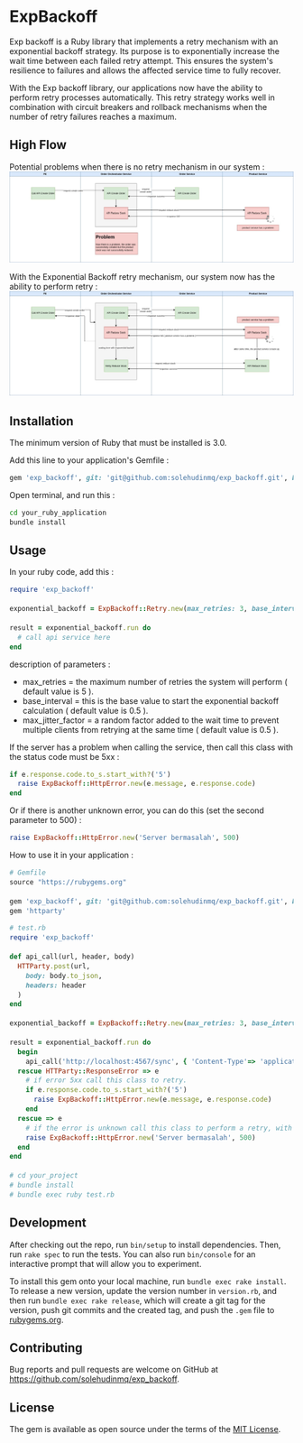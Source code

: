 # ExpBackoff

Exp backoff is a Ruby library that implements a retry mechanism with an exponential backoff strategy. Its purpose is to exponentially increase the wait time between each failed retry attempt. This ensures the system's resilience to failures and allows the affected service time to fully recover.

With the Exp backoff library, our applications now have the ability to perform retry processes automatically. This retry strategy works well in combination with circuit breakers and rollback mechanisms when the number of retry failures reaches a maximum.

## High Flow

Potential problems when there is no retry mechanism in our system :
![Logo Ruby](https://github.com/solehudinmq/exp_backoff/blob/development/high_flow/Exp%20Backoff.jpg)

With the Exponential Backoff retry mechanism, our system now has the ability to perform retry :
![Logo Ruby](https://github.com/solehudinmq/exp_backoff/blob/development/high_flow/Exp%20Backoff-solution.jpg)

## Installation

The minimum version of Ruby that must be installed is 3.0.

Add this line to your application's Gemfile :

```ruby
gem 'exp_backoff', git: 'git@github.com:solehudinmq/exp_backoff.git', branch: 'main'
```

Open terminal, and run this : 
```bash
cd your_ruby_application
bundle install
```

## Usage

In your ruby ​​code, add this :
```ruby
require 'exp_backoff'

exponential_backoff = ExpBackoff::Retry.new(max_retries: 3, base_interval: 1, max_jitter_factor: 1)

result = exponential_backoff.run do
  # call api service here 
end
```

description of parameters :
- max_retries = the maximum number of retries the system will perform ( default value is 5 ).
- base_interval = this is the base value to start the exponential backoff calculation ( default value is 0.5 ).
- max_jitter_factor = a random factor added to the wait time to prevent multiple clients from retrying at the same time ( default value is 0.5 ).

If the server has a problem when calling the service, then call this class with the status code must be 5xx :
```ruby
if e.response.code.to_s.start_with?('5')
  raise ExpBackoff::HttpError.new(e.message, e.response.code)
end
```

Or if there is another unknown error, you can do this (set the second parameter to 500) : 

```ruby
raise ExpBackoff::HttpError.new('Server bermasalah', 500)
```

How to use it in your application :
```ruby
# Gemfile
source "https://rubygems.org"

gem 'exp_backoff', git: 'git@github.com:solehudinmq/exp_backoff.git', branch: 'main'
gem 'httparty'
```

```ruby
# test.rb
require 'exp_backoff'

def api_call(url, header, body)
  HTTParty.post(url,
    body: body.to_json,
    headers: header
  )
end

exponential_backoff = ExpBackoff::Retry.new(max_retries: 3, base_interval: 1, max_jitter_factor: 1)

result = exponential_backoff.run do
  begin
    api_call('http://localhost:4567/sync', { 'Content-Type'=> 'application/json' }, { "user_id": 1, "total_amount": 50000 })
  rescue HTTParty::ResponseError => e
    # if error 5xx call this class to retry.
    if e.response.code.to_s.start_with?('5')
      raise ExpBackoff::HttpError.new(e.message, e.response.code)
    end
  rescue => e
    # if the error is unknown call this class to perform a retry, with the second parameter value set to 500.
    raise ExpBackoff::HttpError.new('Server bermasalah', 500)
  end
end

# cd your_project
# bundle install
# bundle exec ruby test.rb
```

## Development

After checking out the repo, run `bin/setup` to install dependencies. Then, run `rake spec` to run the tests. You can also run `bin/console` for an interactive prompt that will allow you to experiment.

To install this gem onto your local machine, run `bundle exec rake install`. To release a new version, update the version number in `version.rb`, and then run `bundle exec rake release`, which will create a git tag for the version, push git commits and the created tag, and push the `.gem` file to [rubygems.org](https://rubygems.org).

## Contributing

Bug reports and pull requests are welcome on GitHub at https://github.com/solehudinmq/exp_backoff.

## License

The gem is available as open source under the terms of the [MIT License](https://opensource.org/licenses/MIT).
